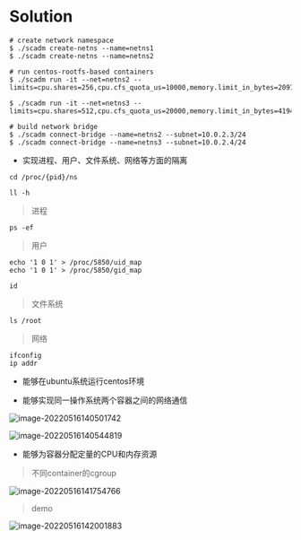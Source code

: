# Solution

```shell
# create network namespace
$ ./scadm create-netns --name=netns1
$ ./scadm create-netns --name=netns2

# run centos-rootfs-based containers
$ ./scadm run -it --net=netns2 --limits=cpu.shares=256,cpu.cfs_quota_us=10000,memory.limit_in_bytes=2097152 

$ ./scadm run -it --net=netns3 --limits=cpu.shares=512,cpu.cfs_quota_us=20000,memory.limit_in_bytes=4194304 

# build network bridge 
$ ./scadm connect-bridge --name=netns2 --subnet=10.0.2.3/24
$ ./scadm connect-bridge --name=netns3 --subnet=10.0.2.4/24
```

- 实现进程、用户、文件系统、网络等方面的隔离

```shell
cd /proc/{pid}/ns

ll -h
```

> 进程

```shell
ps -ef
```

> 用户

```shell
echo '1 0 1' > /proc/5850/uid_map
echo '1 0 1' > /proc/5850/gid_map

id
```

> 文件系统

```shell
ls /root
```

> 网络

```shell
ifconfig
ip addr
```

- 能够在ubuntu系统运行centos环境

- 能够实现同一操作系统两个容器之间的网络通信

![image-20220516140501742](/Users/zhujianxing/GoLandProjects/simple-container/images/image-20220516140501742.png)

![image-20220516140544819](/Users/zhujianxing/GoLandProjects/simple-container/images/image-20220516140544819.png)

- 能够为容器分配定量的CPU和内存资源

> 不同container的cgroup

![image-20220516141754766](/Users/zhujianxing/GoLandProjects/simple-container/images/image-20220516141754766.png)

> demo

![image-20220516142001883](/Users/zhujianxing/GoLandProjects/simple-container/images/image-20220516142001883.png)

